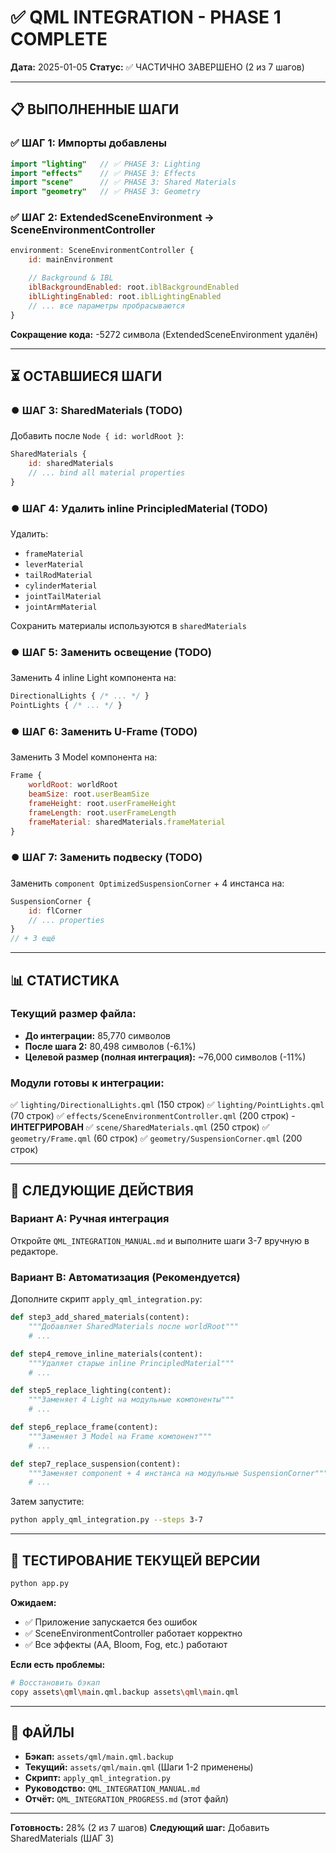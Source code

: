# ✅ QML INTEGRATION - PHASE 1 COMPLETE

**Дата:** 2025-01-05
**Статус:** ✅ ЧАСТИЧНО ЗАВЕРШЕНО (2 из 7 шагов)

---

## 📋 ВЫПОЛНЕННЫЕ ШАГИ

### ✅ ШАГ 1: Импорты добавлены
```qml
import "lighting"   // ✅ PHASE 3: Lighting
import "effects"    // ✅ PHASE 3: Effects
import "scene"      // ✅ PHASE 3: Shared Materials
import "geometry"   // ✅ PHASE 3: Geometry
```

### ✅ ШАГ 2: ExtendedSceneEnvironment → SceneEnvironmentController
```qml
environment: SceneEnvironmentController {
    id: mainEnvironment

    // Background & IBL
    iblBackgroundEnabled: root.iblBackgroundEnabled
    iblLightingEnabled: root.iblLightingEnabled
    // ... все параметры пробрасываются
}
```

**Сокращение кода:** -5272 символа (ExtendedSceneEnvironment удалён)

---

## ⏳ ОСТАВШИЕСЯ ШАГИ

### ⏺️ ШАГ 3: SharedMaterials (TODO)
Добавить после `Node { id: worldRoot }`:
```qml
SharedMaterials {
    id: sharedMaterials
    // ... bind all material properties
}
```

### ⏺️ ШАГ 4: Удалить inline PrincipledMaterial (TODO)
Удалить:
- `frameMaterial`
- `leverMaterial`
- `tailRodMaterial`
- `cylinderMaterial`
- `jointTailMaterial`
- `jointArmMaterial`

Сохранить материалы используются в `sharedMaterials`

### ⏺️ ШАГ 5: Заменить освещение (TODO)
Заменить 4 inline Light компонента на:
```qml
DirectionalLights { /* ... */ }
PointLights { /* ... */ }
```

### ⏺️ ШАГ 6: Заменить U-Frame (TODO)
Заменить 3 Model компонента на:
```qml
Frame {
    worldRoot: worldRoot
    beamSize: root.userBeamSize
    frameHeight: root.userFrameHeight
    frameLength: root.userFrameLength
    frameMaterial: sharedMaterials.frameMaterial
}
```

### ⏺️ ШАГ 7: Заменить подвеску (TODO)
Заменить `component OptimizedSuspensionCorner` + 4 инстанса на:
```qml
SuspensionCorner {
    id: flCorner
    // ... properties
}
// + 3 ещё
```

---

## 📊 СТАТИСТИКА

### Текущий размер файла:
- **До интеграции:** 85,770 символов
- **После шага 2:** 80,498 символов (-6.1%)
- **Целевой размер (полная интеграция):** ~76,000 символов (-11%)

### Модули готовы к интеграции:
✅ `lighting/DirectionalLights.qml` (150 строк)
✅ `lighting/PointLights.qml` (70 строк)
✅ `effects/SceneEnvironmentController.qml` (200 строк) - **ИНТЕГРИРОВАН**
✅ `scene/SharedMaterials.qml` (250 строк)
✅ `geometry/Frame.qml` (60 строк)
✅ `geometry/SuspensionCorner.qml` (200 строк)

---

## 🎯 СЛЕДУЮЩИЕ ДЕЙСТВИЯ

### Вариант A: Ручная интеграция
Откройте `QML_INTEGRATION_MANUAL.md` и выполните шаги 3-7 вручную в редакторе.

### Вариант B: Автоматизация (Рекомендуется)
Дополните скрипт `apply_qml_integration.py`:

```python
def step3_add_shared_materials(content):
    """Добавляет SharedMaterials после worldRoot"""
    # ...

def step4_remove_inline_materials(content):
    """Удаляет старые inline PrincipledMaterial"""
    # ...

def step5_replace_lighting(content):
    """Заменяет 4 Light на модульные компоненты"""
    # ...

def step6_replace_frame(content):
    """Заменяет 3 Model на Frame компонент"""
    # ...

def step7_replace_suspension(content):
    """Заменяет component + 4 инстанса на модульные SuspensionCorner"""
    # ...
```

Затем запустите:
```bash
python apply_qml_integration.py --steps 3-7
```

---

## 🧪 ТЕСТИРОВАНИЕ ТЕКУЩЕЙ ВЕРСИИ

```bash
python app.py
```

**Ожидаем:**
- ✅ Приложение запускается без ошибок
- ✅ SceneEnvironmentController работает корректно
- ✅ Все эффекты (AA, Bloom, Fog, etc.) работают

**Если есть проблемы:**
```bash
# Восстановить бэкап
copy assets\qml\main.qml.backup assets\qml\main.qml
```

---

## 📝 ФАЙЛЫ

- **Бэкап:** `assets/qml/main.qml.backup`
- **Текущий:** `assets/qml/main.qml` (Шаги 1-2 применены)
- **Скрипт:** `apply_qml_integration.py`
- **Руководство:** `QML_INTEGRATION_MANUAL.md`
- **Отчёт:** `QML_INTEGRATION_PROGRESS.md` (этот файл)

---

**Готовность:** 28% (2 из 7 шагов)
**Следующий шаг:** Добавить SharedMaterials (ШАГ 3)
